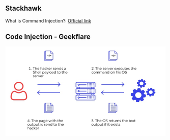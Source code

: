 ## Stackhawk
What is Command Injection?: [Official link](https://www.stackhawk.com/blog/what-is-command-injection/)

## Code Injection - Geekflare
<a href="https://geekflare.com/prevent-os-command-injection/">
  <img src="../img/command_injection.jpeg" alt="Command Injection" width="600px" height="280px">
</a>
